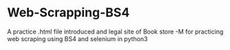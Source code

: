 # Web-Scrapping-BS4
A practice .html file introduced and legal site of Book store -M  for practicing web scraping using BS4 and selenium in python3
